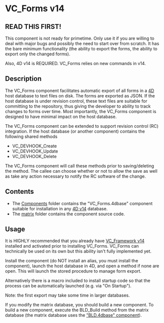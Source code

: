 # VC_Forms v14

## READ THIS FIRST!

This component is not ready for primetime. Only use it if you are willing to deal with major bugs and possibly the need to start over from scratch. It has the bare minimum functionality (the ability to export the forms, the ability to export only the changed forms).

Also, 4D v14 is REQUIRED. VC_Forms relies on new commands in v14.

## Description

The VC_Forms component facilitates automatic export of all forms in a [4D](http://www.4d.com) host database to text files on disk.  The forms are exported as JSON.  If the host database is under revision control, these text files are suitable for committing to the repository, thus giving the developer to ability to track changes to forms over time. Most importantly, the VC_Forms component is designed to have minimal impact on the host database.

The VC_Forms component can be extended to support revision control (RC) integration. If the host database (or another component) contains the following shared methods

* VC_DEVHOOK_Create
* VC_DEVHOOK_Update
* VC_DEVHOOK_Delete

The VC_Forms component will call these methods prior to saving/deleting the method. The callee can choose whether or not to allow the save as well as take any action necessary to notify the RC software of the change.

## Contents

* The [Components](https://github.com/4D/vc-forms-v14tree/master/Components) folder contains the "VC_Forms.4dbase" component suitable for installation in any [4D v14](http://www.4d.com/products/4dv14.html) database.
* The [matrix](https://github.com/4D/vc-forms-v14tree/master/matrix) folder contains the component source code.

## Usage

It is HIGHLY recommended that you already have [VC_Framework v14](https://github.com/4D/vc-framework-v14) installed and activated prior to installing VC_Forms.  VC_Forms can technically be used on its own but this ability isn't fully implemented yet.

Install the component (do NOT install an alias, you must install the component), launch the host database in 4D, and open a method if none are open. This will launch the stored procedure to manage form export.

Alternatively there is a macro included to install startup code so that the process can be automatically launched (e.g. via "On Startup").

Note: the first export may take some time in larger databases.

If you modify the matrix database, you should build a new component.  To build a new component, execute the BLD_Build method from the matrix database (the matrix database uses the ["BLD.4dbase" component](https://github.com/4D/interpreted-build-v14)).
